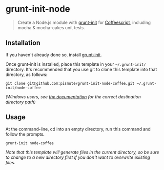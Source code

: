# grunt-init-node

> Create a Node.js module with [grunt-init][] for [Coffeescript][], including mocha & mocha-cakes unit tests.

[grunt-init]: http://gruntjs.com/project-scaffolding
[Coffeescript]: http://coffeescript.org/
[Mocha]: http://visionmedia.github.com/mocha/

## Installation
If you haven't already done so, install [grunt-init][].

Once grunt-init is installed, place this template in your `~/.grunt-init/` directory. It's recommended that you use git to clone this template into that directory, as follows:

```
git clone git@github.com:pismute/grunt-init-node-coffee.git ~/.grunt-init/node-coffee
```

_(Windows users, see [the documentation][grunt-init] for the correct destination directory path)_

## Usage

At the command-line, cd into an empty directory, run this command and follow the prompts.

```
grunt-init node-coffee
```

_Note that this template will generate files in the current directory, so be sure to change to a new directory first if you don't want to overwrite existing files._
